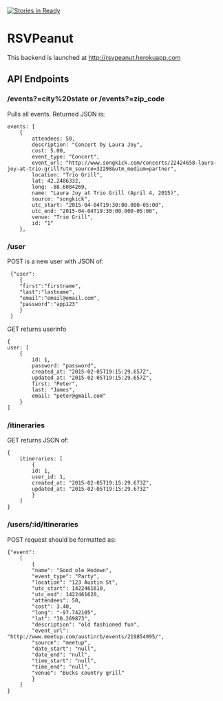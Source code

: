 [![Stories in Ready](https://badge.waffle.io/remember-me/rsvpeanut-api.png?label=ready&title=Ready)](https://waffle.io/remember-me/rsvpeanut-api)
# RSVPeanut
  This backend is launched at http://rsvpeanut.herokuapp.com

## API Endpoints

### /events?=city%20state or /events?=zip_code

Pulls all events. Returned JSON is:
```
events: [
	{
		attendees: 50,
		description: "Concert by Laura Joy",
		cost: 5.00,
		event_type: "Concert",
		event_url: "http://www.songkick.com/concerts/22424658-laura-joy-at-trio-grill?utm_source=32298&utm_medium=partner",
		location: "Trio Grill",
		lat: 42.2486332,
		long: -88.6084269,
		name: "Laura Joy at Trio Grill (April 4, 2015)",
		source: "songkick",
		utc_start: "2015-04-04T19:30:00.000-05:00",
		utc_end: "2015-04-04T19:30:00.000-05:00",
		venue: "Trio Grill",
		id: "1"
	},
```
### /user

POST is a new user with JSON of:
```
 {"user":
 	{
 	"first":"firstname",
 	"last":"lastname",
 	"email":"email@email.com",
 	"password":"app123"
 	}
 }
```
 GET returns userinfo
```
{
user: [
	{
		id: 1,
		password: "password",
		created_at: "2015-02-05T19:15:29.657Z",
		updated_at: "2015-02-05T19:15:29.657Z",
		first: "Peter",
		last: "James",
		email: "peter@gmail.com"
	}
]	
```
### /itineraries

GET returns JSON of:
```
{
	itineraries: [
		{
		id: 1,
		user_id: 1,
		created_at: "2015-02-05T19:15:29.673Z",
		updated_at: "2015-02-05T19:15:29.673Z"
		}
	]
}
```
### /users/:id/itineraries

POST request should be formatted as:

```
{"event":
	[
		{
		"name": "Good ole Hodown",
		"event_type": "Party",
		"location": "123 Austin St",
		"utc_start": 1422461610,
		"utc_end": 1422461620,
		"attendees": 50,
		"cost": 3.40,
		"long": "-97.742105",
		"lat": "30.269873",
		"description": "old fashioned fun",
		"event_url": "http://www.meetup.com/austinrb/events/219854095/",
		"source": "meetup",
		"date_start": "null",
		"date_end": "null",
		"time_start": "null",
		"time_end": "null",
		"venue": "Bucks country grill"
		}
	]
}
```